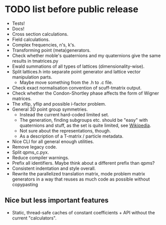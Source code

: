 TODO list before public release
===============================

- Tests!
- Docs!
- Cross section calculations.
- Field calculations.
- Complex frequencies, n's, k's.
- Transforming point (meta)generators.
- Check whether moble's quaternions and my 
  quaternions give the same results in tmatrices.py
- Ewald summations of all types of lattices (dimensionality-wise).
- Split lattices.h into separate point generator and lattice vector manipulation parts.
  * Maybe move something from the .h to .c file.
- Check exact normalisation convention of scuff-tmatrix output.
- Check whether the Condon-Shortley phase affects the form of Wigner matrices.
- The xflip, yflip and possible i-factor problem.
- General 3D point group symmetries.
  * Instead the current hard-coded limited set.
  * The generation, finding subgroups etc. should be "easy" with
    quaternions and stuff, as the  set is quite limited, 
    see [Wikipedia](https://en.wikipedia.org/wiki/Point_groups_in_three_dimensions).
  * Not sure about the representations, though.
  * As a description of a T-matrix / particle metadata.
- Nice CLI for all general enough utilities.
- Remove legacy code.
- Split qpms_c.pyx.
- Reduce compiler warnings.
- Prefix all identifiers. Maybe think about a different prefix than qpms?
- Consistent indentation and style overall.
- Rewrite the parallelized translation matrix, mode problem matrix generators
  in a way that reuses as much code as possible without copypasting

Nice but less important features
--------------------------------

- Static, thread-safe caches of constant coefficients + API without the current "calculators".

